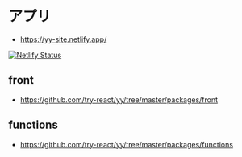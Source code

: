 # アプリ

- https://yy-site.netlify.app/

[![Netlify Status](https://api.netlify.com/api/v1/badges/65627656-6be7-428e-aff3-d4d70d048dfa/deploy-status)](https://app.netlify.com/sites/yy-site/deploys)

## front

- https://github.com/try-react/yy/tree/master/packages/front

## functions

- https://github.com/try-react/yy/tree/master/packages/functions
